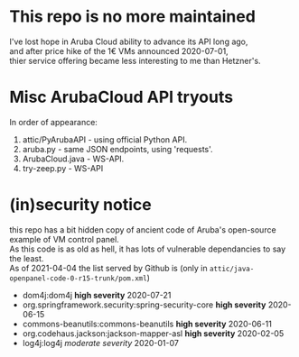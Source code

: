 # This repo is no more maintained
I've lost hope in Aruba Cloud ability to advance its API long ago,  
and after price hike of the 1€ VMs announced 2020-07-01,  
thier service offering became less interesting to me than Hetzner's.  

# Misc ArubaCloud API tryouts

In order of appearance:

1. attic/PyArubaAPI - using official Python API.
1. aruba.py - same JSON endpoints, using 'requests'.
1. ArubaCloud.java - WS-API.
1. try-zeep.py - WS-API

# (in)security notice
this repo has a bit hidden copy of ancient code of Aruba's open-source example of VM control panel.  
As this code is as old as hell, it has lots of vulnerable dependancies to say the least.  
As of 2021-04-04 the list served by Github is (only  in `attic/java-openpanel-code-0-r15-trunk/pom.xml`)
* dom4j:dom4j **high severity** 2020-07-21
* org.springframework.security:spring-security-core **high severity** 2020-06-15
* commons-beanutils:commons-beanutils **high severity** 2020-06-11
* org.codehaus.jackson:jackson-mapper-asl **high severity** 2020-02-05
* log4j:log4j _moderate severity_ 2020-01-07
